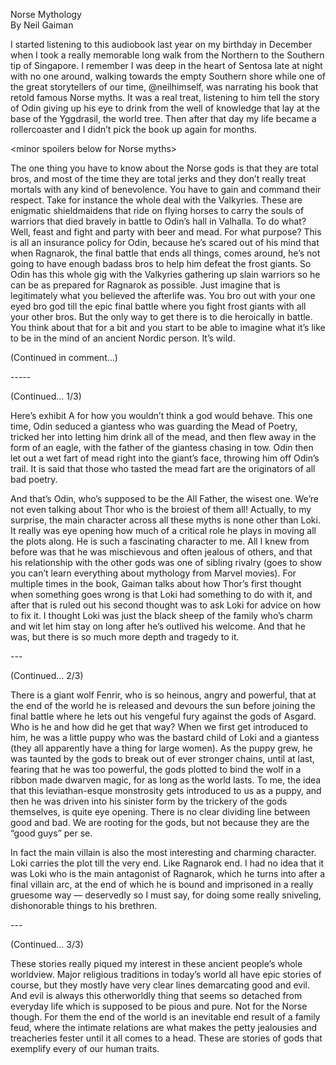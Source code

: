 Norse Mythology   
By Neil Gaiman

I started listening to this audiobook last year on my birthday in December when I took a really memorable long walk from the Northern to the Southern tip of Singapore. I remember I was deep in the heart of Sentosa late at night with no one around, walking towards the empty Southern shore while one of the great storytellers of our time, @neilhimself, was narrating his book that retold famous Norse myths. It was a real treat, listening to him tell the story of Odin giving up his eye to drink from the well of knowledge that lay at the base of the Yggdrasil, the world tree. Then after that day my life became a rollercoaster and I didn’t pick the book up again for months.

\<minor spoilers below for Norse myths\>

The one thing you have to know about the Norse gods is that they are total bros, and most of the time they are total jerks and they don’t really treat mortals with any kind of benevolence. You have to gain and command their respect. Take for instance the whole deal with the Valkyries. These are enigmatic shieldmaidens that ride on flying horses to carry the souls of warriors that died bravely in battle to Odin’s hall in Valhalla. To do what? Well, feast and fight and party with beer and mead. For what purpose? This is all an insurance policy for Odin, because he’s scared out of his mind that when Ragnarok, the final battle that ends all things, comes around, he’s not going to have enough badass bros to help him defeat the frost giants. So Odin has this whole gig with the Valkyries gathering up slain warriors so he can be as prepared for Ragnarok as possible. Just imagine that is legitimately what you believed the afterlife was. You bro out with your one eyed bro god till the epic final battle where you fight frost giants with all your other bros. But the only way to get there is to die heroically in battle. You think about that for a bit and you start to be able to imagine what it’s like to be in the mind of an ancient Nordic person. It’s wild.

(Continued in comment…)

\-----

(Continued… 1/3)

Here’s exhibit A for how you wouldn’t think a god would behave. This one time, Odin seduced a giantess who was guarding the Mead of Poetry, tricked her into letting him drink all of the mead, and then flew away in the form of an eagle, with the father of the giantess chasing in tow. Odin then let out a wet fart of mead right into the giant’s face, throwing him off Odin’s trail. It is said that those who tasted the mead fart are the originators of all bad poetry.

And that’s Odin, who’s supposed to be the All Father, the wisest one. We’re not even talking about Thor who is the broiest of them all\! Actually, to my surprise, the main character across all these myths is none other than Loki. It really was eye opening how much of a critical role he plays in moving all the plots along. He is such a fascinating character to me. All I knew from before was that he was mischievous and often jealous of others, and that his relationship with the other gods was one of sibling rivalry (goes to show you can’t learn everything about mythology from Marvel movies). For multiple times in the book, Gaiman talks about how Thor’s first thought when something goes wrong is that Loki had something to do with it, and after that is ruled out his second thought was to ask Loki for advice on how to fix it. I thought Loki was just the black sheep of the family who’s charm and wit let him stay on long after he’s outlived his welcome. And that he was, but there is so much more depth and tragedy to it.

\---

(Continued… 2/3)

There is a giant wolf Fenrir, who is so heinous, angry and powerful, that at the end of the world he is released and devours the sun before joining the final battle where he lets out his vengeful fury against the gods of Asgard. Who is he and how did he get that way? When we first get introduced to him, he was a little puppy who was the bastard child of Loki and a giantess (they all apparently have a thing for large women). As the puppy grew, he was taunted by the gods to break out of ever stronger chains, until at last, fearing that he was too powerful, the gods plotted to bind the wolf in a ribbon made dwarven magic, for as long as the world lasts. To me, the idea that this leviathan-esque monstrosity gets introduced to us as a puppy, and then he was driven into his sinister form by the trickery of the gods themselves, is quite eye opening. There is no clear dividing line between good and bad. We are rooting for the gods, but not because they are the “good guys” per se. 

In fact the main villain is also the most interesting and charming character. Loki carries the plot till the very end. Like Ragnarok end. I had no idea that it was Loki who is the main antagonist of Ragnarok, which he turns into after a final villain arc, at the end of which he is bound and imprisoned in a really gruesome way — deservedly so I must say, for doing some really sniveling, dishonorable things to his brethren. 

\---

(Continued… 3/3)

These stories really piqued my interest in these ancient people’s whole worldview. Major religious traditions in today’s world all have epic stories of course, but they mostly have very clear lines demarcating good and evil. And evil is always this otherworldly thing that seems so detached from everyday life which is supposed to be pious and pure. Not for the Norse though. For them the end of the world is an inevitable end result of a family feud, where the intimate relations are what makes the petty jealousies and treacheries fester until it all comes to a head. These are stories of gods that exemplify every of our human traits.   
